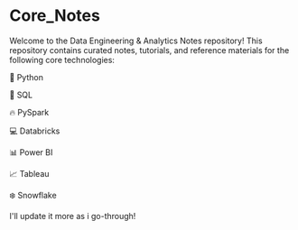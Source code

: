 # Core_Notes

Welcome to the Data Engineering & Analytics Notes repository!
This repository contains curated notes, tutorials, and reference materials for the following core technologies:

🐍 Python

🧮 SQL

🔥 PySpark

💻 Databricks

📊 Power BI

📈 Tableau

❄️ Snowflake 

I'll update it more as i go-through!
